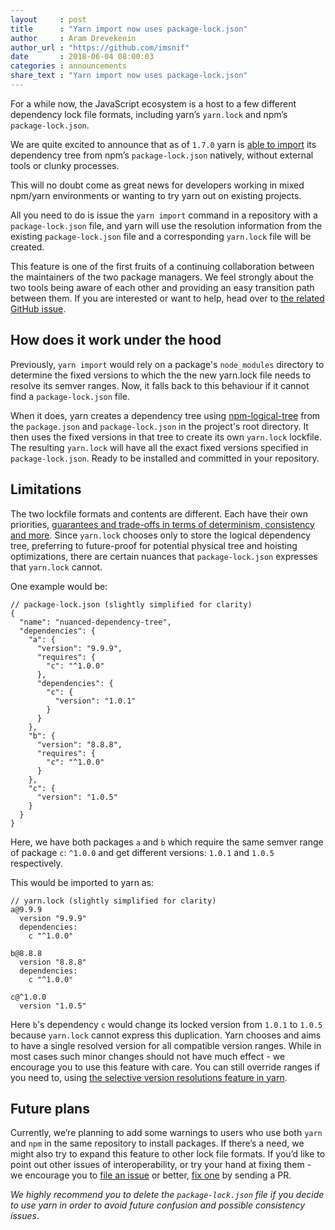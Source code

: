 ```yaml
---
layout     : post
title      : "Yarn import now uses package-lock.json"
author     : Aram Drevekenin
author_url : "https://github.com/imsnif"
date       : 2018-06-04 08:00:03
categories : announcements
share_text : "Yarn import now uses package-lock.json"
---
```


For a while now, the JavaScript ecosystem is a host to a few different dependency lock file formats, including yarn’s `yarn.lock` and npm’s `package-lock.json`.

We are quite excited to announce that as of `1.7.0` yarn is [able to import](https://github.com/yarnpkg/yarn/pull/5745) its dependency tree from npm’s `package-lock.json` natively, without external tools or clunky processes.

This will no doubt come as great news for developers working in mixed npm/yarn environments or wanting to try yarn out on existing projects.

All you need to do is issue the `yarn import` command in a repository with a `package-lock.json` file, and yarn will use the resolution information from the existing `package-lock.json` file and a corresponding `yarn.lock` file will be created.

This feature is one of the first fruits of a continuing collaboration between the maintainers of the two package managers. We feel strongly about the two tools being aware of each other and providing an easy transition path between them. If you are interested or want to help, head over to [the related GitHub issue](https://github.com/yarnpkg/yarn/issues/5654).

## How does it work under the hood

Previously, `yarn import` would rely on a package's `node_modules` directory to determine the fixed versions to which the the new yarn.lock file needs to resolve its semver ranges. Now, it falls back to this behaviour if it cannot find a `package-lock.json` file.

When it does, yarn creates a dependency tree using [npm-logical-tree](https://github.com/npm/logical-tree) from the `package.json` and `package-lock.json` in the project's root directory. It then uses the fixed versions in that tree to create its own `yarn.lock` lockfile.
The resulting `yarn.lock` will have all the exact fixed versions specified in `package-lock.json`. Ready to be installed and committed in your repository.

## Limitations

The two lockfile formats and contents are different. Each have their own priorities, [guarantees and trade-offs in terms of determinism, consistency and more](https://yarnpkg.com/blog/2017/05/31/determinism/). Since `yarn.lock` chooses only to store the logical dependency tree, preferring to future-proof for potential physical tree and hoisting optimizations, there are certain nuances that `package-lock.json` expresses that `yarn.lock` cannot.

One example would be:

    // package-lock.json (slightly simplified for clarity)
    {
      "name": "nuanced-dependency-tree",
      "dependencies": {
        "a": {
          "version": "9.9.9",
          "requires": {
            "c": "^1.0.0"
          },
          "dependencies": {
            "c": {
              "version": "1.0.1"
            }
          }
        },
        "b": {
          "version": "8.8.8",
          "requires": {
            "c": "^1.0.0"
          }
        },
        "c": {
          "version": "1.0.5"
        }
      }
    }

Here, we have both packages `a` and `b` which require the same semver range of package `c`: `^1.0.0` and get different versions: `1.0.1` and `1.0.5` respectively.

This would be imported to yarn as:

    // yarn.lock (slightly simplified for clarity)
    a@9.9.9
      version "9.9.9"
      dependencies:
        c "^1.0.0"

    b@8.8.8
      version "8.8.8"
      dependencies:
        c "^1.0.0"

    c@^1.0.0
      version "1.0.5"

Here `b`'s dependency `c` would change its locked version from `1.0.1` to `1.0.5` because `yarn.lock` cannot express this duplication. Yarn chooses and aims to have a single resolved version for all compatible version ranges. While in most cases such minor changes should not have much effect - we encourage you to use this feature with care. You can still override ranges if you need to, using [the selective version resolutions feature in yarn](https://yarnpkg.com/en/docs/selective-version-resolutions/).

## Future plans

Currently, we’re planning to add some warnings to users who use both `yarn` and `npm` in the same repository to install packages. If there’s a need, we might also try to expand this feature to other lock file formats. If you’d like to point out other issues of interoperability, or try your hand at fixing them - we encourage you to [file an issue](https://github.com/yarnpkg/yarn/issues/new) or better, [fix one](https://github.com/yarnpkg/yarn/issues?q=is%3Aissue+is%3Aopen+label%3A%22good+first+issue%22+label%3Ahigh-priority) by sending a PR.

_We highly recommend you to delete the `package-lock.json` file if you decide to use yarn in order to avoid future confusion and possible consistency issues_.
